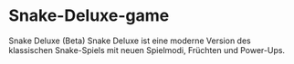 # Snake-Deluxe-game
Snake Deluxe (Beta) Snake Deluxe ist eine moderne Version des klassischen Snake-Spiels mit neuen Spielmodi, Früchten und Power-Ups.
